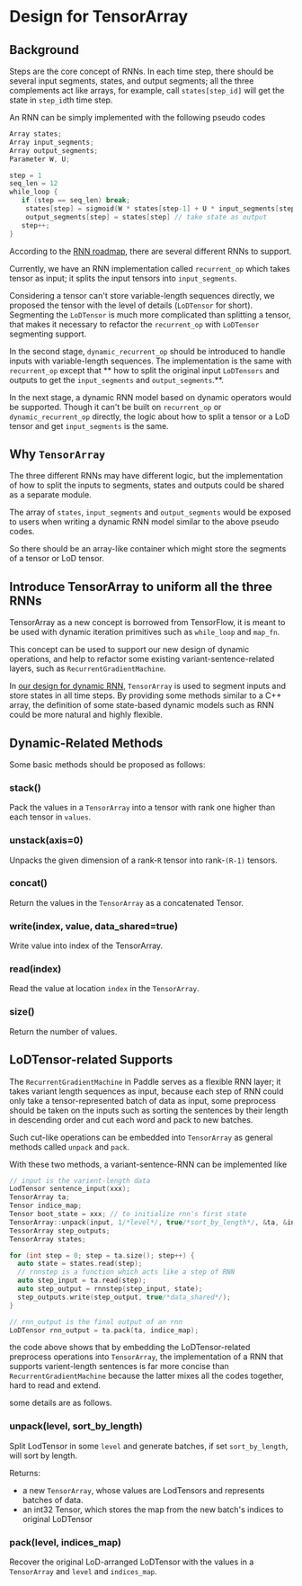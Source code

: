 # Design for TensorArray
## Background
Steps are the core concept of RNNs. In each time step, there should be several input segments, states, and output segments; all the three complements act like arrays, for example, call `states[step_id]` will get the state in `step_id`th time step.

An RNN can be simply implemented with the following pseudo codes

```c++
Array states;
Array input_segments;
Array output_segments;
Parameter W, U;

step = 1
seq_len = 12
while_loop {
   if (step == seq_len) break;
    states[step] = sigmoid(W * states[step-1] + U * input_segments[step]);
    output_segments[step] = states[step] // take state as output
   step++;
}
```
According to the [RNN roadmap](https://github.com/PaddlePaddle/Paddle/issues/4561), there are several different RNNs to support.
 
Currently, we have an RNN implementation called `recurrent_op` which takes tensor as input; it splits the input tensors into `input_segments`. 

Considering a tensor can't store variable-length sequences directly, we proposed the tensor with the level of details (`LoDTensor` for short). Segmenting the `LoDTensor` is much more complicated than splitting a tensor, that makes it necessary to refactor the `recurrent_op` with `LoDTensor` segmenting support.

In the second stage, `dynamic_recurrent_op` should be introduced to handle inputs with variable-length sequences. The implementation is the same with `recurrent_op` except that ** how to split the original input `LoDTensors` and outputs to get the `input_segments` and `output_segments`.**. 

In the next stage, a dynamic RNN model based on dynamic operators would be supported. Though it can't be built on `recurrent_op` or `dynamic_recurrent_op` directly, the logic about how to split a tensor or a LoD tensor and get `input_segments` is the same.

## Why `TensorArray`
The three different RNNs may have different logic, but the implementation of how to split the inputs to segments, states and outputs could be shared as a separate module.

The array of `states`, `input_segments` and `output_segments` would be exposed to users when writing a dynamic RNN model similar to the above pseudo codes. 

So there should be an array-like container which might store the segments of a tensor or LoD tensor.

## Introduce TensorArray to uniform all the three RNNs
TensorArray as a new concept is borrowed from TensorFlow, 
it is meant to be used with dynamic iteration primitives such as `while_loop` and `map_fn`.

This concept can be used to support our new design of dynamic operations, and help to refactor some existing variant-sentence-related layers, 
such as `RecurrentGradientMachine`.

In [our design for dynamic RNN](https://github.com/PaddlePaddle/Paddle/pull/4401), 
`TensorArray` is used to segment inputs and store states in all time steps.
By providing some methods similar to a C++ array,
the definition of some state-based dynamic models such as RNN could be more natural and highly flexible.

## Dynamic-Related Methods
Some basic methods should be proposed as follows:

### stack()
Pack the values in a `TensorArray` into a tensor with rank one higher than each tensor in `values`.
### unstack(axis=0)
Unpacks the given dimension of a rank-`R` tensor into rank-`(R-1)` tensors.
### concat()
Return the values in the `TensorArray` as a concatenated Tensor.
### write(index, value, data_shared=true)
Write value into index of the TensorArray.
### read(index)
Read the value at location `index` in the `TensorArray`.
### size()
Return the number of values.

## LoDTensor-related Supports
The `RecurrentGradientMachine` in Paddle serves as a flexible RNN layer; it takes variant length sequences as input, 
because each step of RNN could only take a tensor-represented batch of data as input, 
some preprocess should be taken on the inputs such as sorting the sentences by their length in descending order and cut each word and pack to new batches.

Such cut-like operations can be embedded into `TensorArray` as general methods called `unpack` and `pack`.

With these two methods, a variant-sentence-RNN can be implemented like

```c++
// input is the varient-length data
LodTensor sentence_input(xxx);
TensorArray ta;
Tensor indice_map;
Tensor boot_state = xxx; // to initialize rnn's first state
TensorArray::unpack(input, 1/*level*/, true/*sort_by_length*/, &ta, &indice_map);
TessorArray step_outputs;
TensorArray states;

for (int step = 0; step = ta.size(); step++) {
  auto state = states.read(step);
  // rnnstep is a function which acts like a step of RNN
  auto step_input = ta.read(step);
  auto step_output = rnnstep(step_input, state);
  step_outputs.write(step_output, true/*data_shared*/);
}

// rnn_output is the final output of an rnn
LoDTensor rnn_output = ta.pack(ta, indice_map);
```
the code above shows that by embedding the LoDTensor-related preprocess operations into `TensorArray`,
the implementation of a RNN that supports varient-length sentences is far more concise than `RecurrentGradientMachine` because the latter mixes all the codes together, hard to read and extend.


some details are as follows.

### unpack(level, sort_by_length)
Split LodTensor in some `level` and generate batches, if set `sort_by_length`, will sort by length.

Returns:

- a new `TensorArray`, whose values are LodTensors and represents batches of data.
- an int32 Tensor, which stores the map from the new batch's indices to original LoDTensor
### pack(level, indices_map)
Recover the original LoD-arranged LoDTensor with the values in a `TensorArray` and `level` and `indices_map`.
